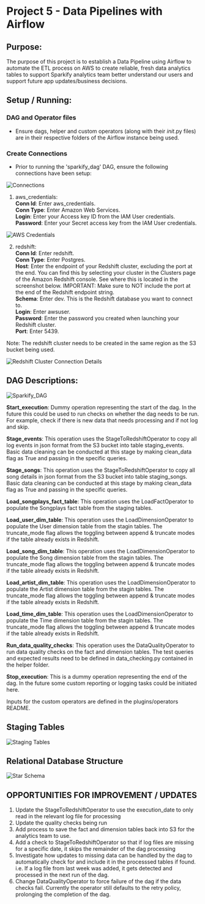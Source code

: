 # Project 5 - Data Pipelines with Airflow

## Purpose:

The purpose of this project is to establish a Data Pipeline using Airflow to automate the ETL process on AWS to create reliable, fresh data analytics tables to support Sparkify analytics team better understand our users and support future app updates/business decisions.

## Setup / Running:

### DAG and Operator files

- Ensure dags, helper and custom operators (along with their _init_.py files) are in their respective folders of the Airflow instance being used.

### Create Connections

- Prior to running the 'sparkify_dag' DAG, ensure the following connections have been setup:

![Connections](./Resources/admin-connections.png)

1.  aws_credentials:  
    **Conn Id**: Enter aws_credentials.  
    **Conn Type**: Enter Amazon Web Services.  
    **Login**: Enter your Access key ID from the IAM User credentials.  
    **Password**: Enter your Secret access key from the IAM User credentials.

![AWS Credentials](./Resources/connection-aws-credentials.png)

2.  redshift:  
    **Conn Id**: Enter redshift.  
    **Conn Type**: Enter Postgres.  
    **Host**: Enter the endpoint of your Redshift cluster, excluding the port at the end. You can find this by selecting your cluster in the Clusters page of the Amazon Redshift console. See where this is located in the screenshot below. IMPORTANT: Make sure to NOT include the port at the end of the Redshift endpoint string.  
    **Schema**: Enter dev. This is the Redshift database you want to connect to.  
    **Login**: Enter awsuser.  
    **Password**: Enter the password you created when launching your Redshift cluster.  
    **Port**: Enter 5439.

Note: The redshift cluster needs to be created in the same region as the S3 bucket being used.

![Redshift Cluster Connection Details](./Resources/connection-redshift.png)

## DAG Descriptions:

![Sparkify_DAG](./Resources/sparkify_dag_image.png)

**Start_execution**: Dummy operation representing the start of the dag. In the future this could be used to run checks on whether the dag needs to be run. For example, check if there is new data that needs processing and if not log and skip.

**Stage_events**: This operation uses the StageToRedshiftOperator to copy all log events in json format from the S3 bucket into table staging_events. Basic data cleaning can be conducted at this stage by making clean_data flag as True and passing in the specific queries.

**Stage_songs**: This operation uses the StageToRedshiftOperator to copy all song details in json format from the S3 bucket into table staging_songs. Basic data cleaning can be conducted at this stage by making clean_data flag as True and passing in the specific queries.

**Load_songplays_fact_table**: This operation uses the LoadFactOperator to populate the Songplays fact table from the staging tables.

**Load_user_dim_table**: This operation uses the LoadDimensionOperator to populate the User dimension table from the stagin tables. The truncate_mode flag allows the toggling between append & truncate modes if the table already exists in Redshift.

**Load_song_dim_table**: This operation uses the LoadDimensionOperator to populate the Song dimension table from the stagin tables. The truncate_mode flag allows the toggling between append & truncate modes if the table already exists in Redshift.

**Load_artist_dim_table**: This operation uses the LoadDimensionOperator to populate the Artist dimension table from the stagin tables. The truncate_mode flag allows the toggling between append & truncate modes if the table already exists in Redshift.

**Load_time_dim_table**: This operation uses the LoadDimensionOperator to populate the Time dimension table from the stagin tables. The truncate_mode flag allows the toggling between append & truncate modes if the table already exists in Redshift.

**Run_data_quality_checks**: This operation uses the DataQualityOperator to run data quality checks on the fact and dimension tables. The test queries and expected results need to be defined in data_checking.py contained in the helper folder.

**Stop_execution**: This is a dummy operation representing the end of the dag. In the future some custom reporting or logging tasks could be initiated here.

Inputs for the custom operators are defined in the plugins/operators README.

## Staging Tables

![Staging Tables](./Resources/Project5_staging_tables.png)

## Relational Database Structure

![Star Schema](./Resources/Project5_star_schema.png)

## OPPORTUNITIES FOR IMPROVEMENT / UPDATES

<ol>
<li> Update the StageToRedshiftOperator to use the execution_date to only read in the relevant log file for processing </li>
<li> Update the quality checks being run </li>
<li> Add process to save the fact and dimension tables back into S3 for the analytics team to use. </li>
<li> Add a check to StageToRedshiftOperator so that if log files are missing for a specific date, it skips the remainder of the dag processing </li>
<li> Investigate how updates to missing data can be handled by the dag to automatically check for and include it in the processsed tables if found. i.e. If a log file from last week was added, it gets detected and processed in the next run of the dag. </li>  
<li>  Change DataQualityOperator to force failure of the dag if the data checks fail.  Currently the operator still defaults to the retry policy, prolonging the completion of the dag.
</ol>

